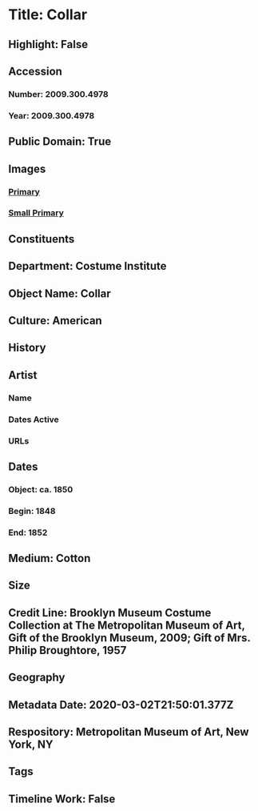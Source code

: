 # Title: Collar
## Highlight: False
## Accession
### Number: 2009.300.4978
### Year: 2009.300.4978
## Public Domain: True
## Images
### [Primary](https://images.metmuseum.org/CRDImages/ci/original/57.198.23_CP2.jpg)
### [Small Primary](https://images.metmuseum.org/CRDImages/ci/web-large/57.198.23_CP2.jpg)
## Constituents
## Department: Costume Institute
## Object Name: Collar
## Culture: American
## History
## Artist
### Name
### Dates Active
### URLs
## Dates
### Object: ca. 1850
### Begin: 1848
### End: 1852
## Medium: Cotton
## Size
## Credit Line: Brooklyn Museum Costume Collection at The Metropolitan Museum of Art, Gift of the Brooklyn Museum, 2009; Gift of Mrs. Philip Broughtore, 1957
## Geography
## Metadata Date: 2020-03-02T21:50:01.377Z
## Respository: Metropolitan Museum of Art, New York, NY
## Tags
## Timeline Work: False